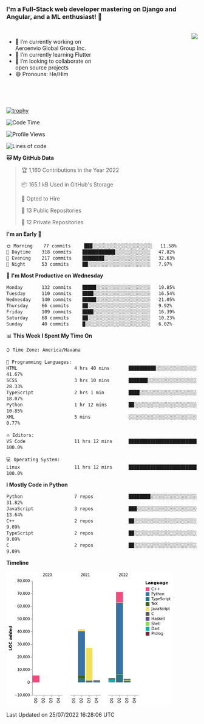### I'm a Full-Stack web developer mastering on Django and Angular, and a ML enthusiast!  👋

<br/>

<img align="right" height="250"  src="https://media1.giphy.com/media/qgQUggAC3Pfv687qPC/giphy.gif?cid=ecf05e470ttfxgsj072btembitu1zn4ti3t3cdyg4jo5b3by&rid=giphy.gif&ct=g" />

 <div style="width:50%">
    <ul>
      <li>🔭 I’m currently working on Aeroenvio Global Group Inc.</li>
      <li>🌱 I’m currently learning Flutter</li>
      <li>👯 I’m looking to collaborate on open source projects</li>
      <li>😄 Pronouns: He/Him</li>
<!--       <li>⚡ Fun fact: I started my first professional project for a company as web dev without knowing any JS </li> -->
    </ul>
  </div>
  
<br/><br/><br/>

[![trophy](https://github-profile-trophy.vercel.app/?username=dfg-98&row=3&column=3&theme=monokai)](https://github.com/ryo-ma/github-profile-trophy)


<!--START_SECTION:waka-->
![Code Time](http://img.shields.io/badge/Code%20Time-338%20hrs%2048%20mins-blue)

![Profile Views](http://img.shields.io/badge/Profile%20Views-0-blue)

![Lines of code](https://img.shields.io/badge/From%20Hello%20World%20I%27ve%20Written-153%20Thousand%20lines%20of%20code-blue)

**🐱 My GitHub Data** 

> 🏆 1,160 Contributions in the Year 2022
 > 
> 📦 165.1 kB Used in GitHub's Storage 
 > 
> 💼 Opted to Hire
 > 
> 📜 13 Public Repositories 
 > 
> 🔑 12 Private Repositories  
 > 
**I'm an Early 🐤** 

```text
🌞 Morning    77 commits     ███░░░░░░░░░░░░░░░░░░░░░░   11.58% 
🌆 Daytime    318 commits    ████████████░░░░░░░░░░░░░   47.82% 
🌃 Evening    217 commits    ████████░░░░░░░░░░░░░░░░░   32.63% 
🌙 Night      53 commits     ██░░░░░░░░░░░░░░░░░░░░░░░   7.97%

```
📅 **I'm Most Productive on Wednesday** 

```text
Monday       132 commits    █████░░░░░░░░░░░░░░░░░░░░   19.85% 
Tuesday      110 commits    ████░░░░░░░░░░░░░░░░░░░░░   16.54% 
Wednesday    140 commits    █████░░░░░░░░░░░░░░░░░░░░   21.05% 
Thursday     66 commits     ██░░░░░░░░░░░░░░░░░░░░░░░   9.92% 
Friday       109 commits    ████░░░░░░░░░░░░░░░░░░░░░   16.39% 
Saturday     68 commits     ██░░░░░░░░░░░░░░░░░░░░░░░   10.23% 
Sunday       40 commits     █░░░░░░░░░░░░░░░░░░░░░░░░   6.02%

```


📊 **This Week I Spent My Time On** 

```text
⌚︎ Time Zone: America/Havana

💬 Programming Languages: 
HTML                     4 hrs 40 mins       ██████████░░░░░░░░░░░░░░░   41.67% 
SCSS                     3 hrs 10 mins       ███████░░░░░░░░░░░░░░░░░░   28.33% 
TypeScript               2 hrs 1 min         ████░░░░░░░░░░░░░░░░░░░░░   18.07% 
Python                   1 hr 12 mins        ██░░░░░░░░░░░░░░░░░░░░░░░   10.85% 
XML                      5 mins              ░░░░░░░░░░░░░░░░░░░░░░░░░   0.77%

🔥 Editors: 
VS Code                  11 hrs 12 mins      █████████████████████████   100.0%

💻 Operating System: 
Linux                    11 hrs 12 mins      █████████████████████████   100.0%

```

**I Mostly Code in Python** 

```text
Python                   7 repos             ████████░░░░░░░░░░░░░░░░░   31.82% 
JavaScript               3 repos             ███░░░░░░░░░░░░░░░░░░░░░░   13.64% 
C++                      2 repos             ██░░░░░░░░░░░░░░░░░░░░░░░   9.09% 
TypeScript               2 repos             ██░░░░░░░░░░░░░░░░░░░░░░░   9.09% 
C                        2 repos             ██░░░░░░░░░░░░░░░░░░░░░░░   9.09%

```


**Timeline**

![Chart not found](https://raw.githubusercontent.com/dfg-98/dfg-98/main/charts/bar_graph.png) 


 Last Updated on 25/07/2022 16:28:06 UTC
<!--END_SECTION:waka-->
